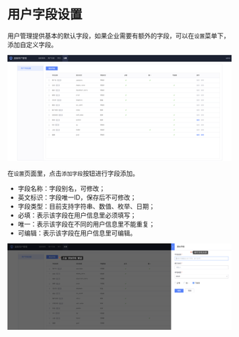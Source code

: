 # 用户字段设置

用户管理提供基本的默认字段，如果企业需要有额外的字段，可以在`设置`菜单下，添加自定义字段。

![image-20201014213819535](Fields/image-20201014213819535.png)

在`设置`页面里，点击`添加字段`按钮进行字段添加。

- 字段名称：字段别名，可修改；
- 英文标识：字段唯一ID，保存后不可修改；
- 字段类型：目前支持字符串、数值、枚举、日期；
- 必填：表示该字段在用户信息里必须填写；
- 唯一：表示该字段在不同的用户信息里不能重复；
- 可编辑：表示该字段在用户信息里可编辑。

![image-20201014214320439](Fields/image-20201014214320439.png)